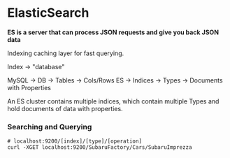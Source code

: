 # ElasticSearch

**ES is a server that can process JSON requests and give you back JSON data**

Indexing caching layer for fast querying.

Index -> "database"

MySQL -> DB -> Tables -> Cols/Rows
ES -> Indices -> Types -> Documents with Properties

An ES cluster contains multiple indices, which contain multiple Types and hold documents of data with properties.

### Searching and Querying

```
# localhost:9200/[index]/[type]/[operation]
curl -XGET localhost:9200/SubaruFactory/Cars/SubaruImprezza
```
